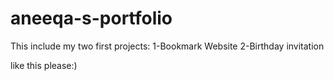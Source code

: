 # aneeqa-s-portfolio
This include my two first projects:
1-Bookmark Website
2-Birthday invitation

like this please:)
